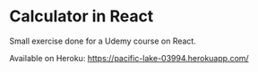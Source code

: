 # Calculator in React

Small exercise done for a Udemy course on React.

Available on Heroku: https://pacific-lake-03994.herokuapp.com/
